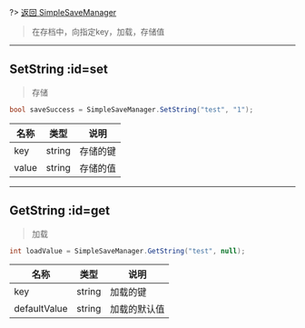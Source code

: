 ?> [返回 SimpleSaveManager](md/scripts/Simple/SimpleSaveManager.md?id=setget)

> 在存档中，向指定key，加载，存储值

--------------------------------

## SetString :id=set

> 存储

```csharp
bool saveSuccess = SimpleSaveManager.SetString("test", "1");
```

名称 | 类型 | 说明
-------- | -----| -----
key | string | 存储的键
value | string | 存储的值

--------------------------------

## GetString :id=get

> 加载

```csharp
int loadValue = SimpleSaveManager.GetString("test", null);
```

名称 | 类型 | 说明
-------- | -----| -----
key | string | 加载的键
defaultValue | string | 加载的默认值

